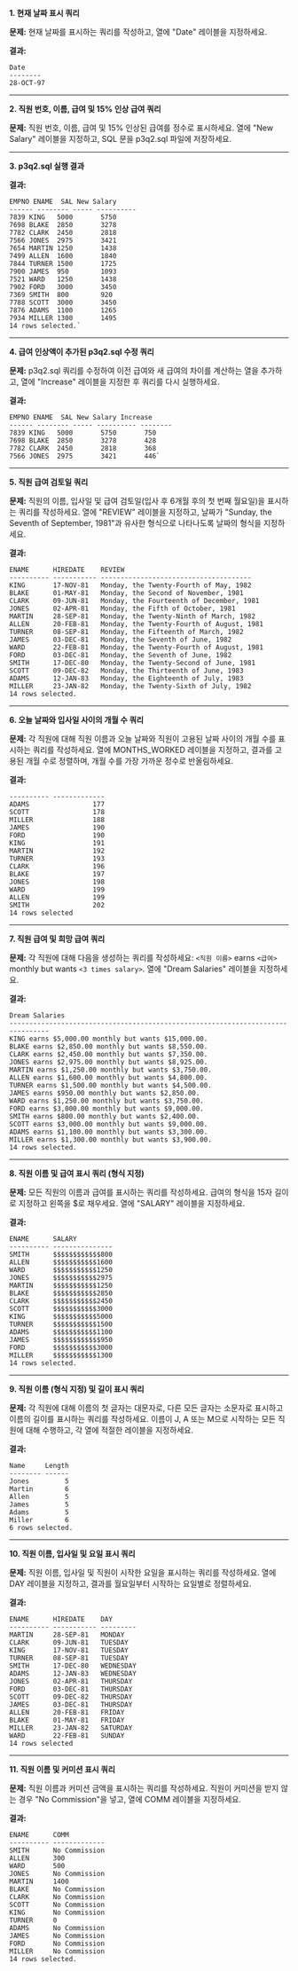 **1. 현재 날짜 표시 쿼리**

**문제:** 현재 날짜를 표시하는 쿼리를 작성하고, 열에 "Date" 레이블을 지정하세요.

**결과:**

```
Date
--------
28-OCT-97
```

---

**2. 직원 번호, 이름, 급여 및 15% 인상 급여 쿼리**

**문제:** 직원 번호, 이름, 급여 및 15% 인상된 급여를 정수로 표시하세요. 열에 "New Salary" 레이블을 지정하고, SQL 문을 p3q2.sql 파일에 저장하세요.

---

**3. p3q2.sql 실행 결과**

**결과:**
```
EMPNO ENAME  SAL New Salary
------ -------- ----- ----------
7839 KING   5000       5750
7698 BLAKE  2850       3278
7782 CLARK  2450       2818
7566 JONES  2975       3421
7654 MARTIN 1250       1438
7499 ALLEN  1600       1840
7844 TURNER 1500       1725
7900 JAMES  950        1093
7521 WARD   1250       1438
7902 FORD   3000       3450
7369 SMITH  800        920
7788 SCOTT  3000       3450
7876 ADAMS  1100       1265
7934 MILLER 1300       1495
14 rows selected.`
```
---

**4. 급여 인상액이 추가된 p3q2.sql 수정 쿼리**

**문제:** p3q2.sql 쿼리를 수정하여 이전 급여와 새 급여의 차이를 계산하는 열을 추가하고, 열에 "Increase" 레이블을 지정한 후 쿼리를 다시 실행하세요.

**결과:**

```
EMPNO ENAME  SAL New Salary Increase
------ -------- ----- ---------- --------
7839 KING   5000       5750       750
7698 BLAKE  2850       3278       428
7782 CLARK  2450       2818       368
7566 JONES  2975       3421       446`
```

---

**5. 직원 급여 검토일 쿼리**

**문제:** 직원의 이름, 입사일 및 급여 검토일(입사 후 6개월 후의 첫 번째 월요일)을 표시하는 쿼리를 작성하세요. 열에 "REVIEW" 레이블을 지정하고, 날짜가 "Sunday, the Seventh of September, 1981"과 유사한 형식으로 나타나도록 날짜의 형식을 지정하세요.

**결과:**

```
ENAME      HIREDATE    REVIEW
---------- ----------- --------------------------------------
KING       17-NOV-81   Monday, the Twenty-Fourth of May, 1982
BLAKE      01-MAY-81   Monday, the Second of November, 1981
CLARK      09-JUN-81   Monday, the Fourteenth of December, 1981
JONES      02-APR-81   Monday, the Fifth of October, 1981
MARTIN     28-SEP-81   Monday, the Twenty-Ninth of March, 1982
ALLEN      20-FEB-81   Monday, the Twenty-Fourth of August, 1981
TURNER     08-SEP-81   Monday, the Fifteenth of March, 1982
JAMES      03-DEC-81   Monday, the Seventh of June, 1982
WARD       22-FEB-81   Monday, the Twenty-Fourth of August, 1981
FORD       03-DEC-81   Monday, the Seventh of June, 1982
SMITH      17-DEC-80   Monday, the Twenty-Second of June, 1981
SCOTT      09-DEC-82   Monday, the Thirteenth of June, 1983
ADAMS      12-JAN-83   Monday, the Eighteenth of July, 1983
MILLER     23-JAN-82   Monday, the Twenty-Sixth of July, 1982
14 rows selected.
```

---

**6. 오늘 날짜와 입사일 사이의 개월 수 쿼리**

**문제:** 각 직원에 대해 직원 이름과 오늘 날짜와 직원이 고용된 날짜 사이의 개월 수를 표시하는 쿼리를 작성하세요. 열에 MONTHS_WORKED 레이블을 지정하고, 결과를 고용된 개월 수로 정렬하며, 개월 수를 가장 가까운 정수로 반올림하세요.

**결과:**

```ENAME      MONTHS_WORKED
---------- -------------
ADAMS                177
SCOTT                178
MILLER               188
JAMES                190
FORD                 190
KING                 191
MARTIN               192
TURNER               193
CLARK                196
BLAKE                197
JONES                198
WARD                 199
ALLEN                199
SMITH                202
14 rows selected
```

---

**7. 직원 급여 및 희망 급여 쿼리**

**문제:** 각 직원에 대해 다음을 생성하는 쿼리를 작성하세요: `<직원 이름>` earns `<급여>` monthly but wants `<3 times salary>`. 열에 "Dream Salaries" 레이블을 지정하세요.

**결과:**

```
Dream Salaries
--------------------------------------------------------------------------------
KING earns $5,000.00 monthly but wants $15,000.00.
BLAKE earns $2,850.00 monthly but wants $8,550.00.
CLARK earns $2,450.00 monthly but wants $7,350.00.
JONES earns $2,975.00 monthly but wants $8,925.00.
MARTIN earns $1,250.00 monthly but wants $3,750.00.
ALLEN earns $1,600.00 monthly but wants $4,800.00.
TURNER earns $1,500.00 monthly but wants $4,500.00.
JAMES earns $950.00 monthly but wants $2,850.00.
WARD earns $1,250.00 monthly but wants $3,750.00.
FORD earns $3,000.00 monthly but wants $9,000.00.
SMITH earns $800.00 monthly but wants $2,400.00.
SCOTT earns $3,000.00 monthly but wants $9,000.00.
ADAMS earns $1,100.00 monthly but wants $3,300.00.
MILLER earns $1,300.00 monthly but wants $3,900.00.
14 rows selected.
```

---

**8. 직원 이름 및 급여 표시 쿼리 (형식 지정)**

**문제:** 모든 직원의 이름과 급여를 표시하는 쿼리를 작성하세요. 급여의 형식을 15자 길이로 지정하고 왼쪽을 $로 채우세요. 열에 "SALARY" 레이블을 지정하세요.

**결과:**

```
ENAME      SALARY
---------- ---------------
SMITH      $$$$$$$$$$$$800
ALLEN      $$$$$$$$$$$1600
WARD       $$$$$$$$$$$1250
JONES      $$$$$$$$$$$2975
MARTIN     $$$$$$$$$$$1250
BLAKE      $$$$$$$$$$$2850
CLARK      $$$$$$$$$$$2450
SCOTT      $$$$$$$$$$$3000
KING       $$$$$$$$$$$5000
TURNER     $$$$$$$$$$$1500
ADAMS      $$$$$$$$$$$1100
JAMES      $$$$$$$$$$$$950
FORD       $$$$$$$$$$$3000
MILLER     $$$$$$$$$$$1300
14 rows selected.
```

---

**9. 직원 이름 (형식 지정) 및 길이 표시 쿼리**

**문제:** 각 직원에 대해 이름의 첫 글자는 대문자로, 다른 모든 글자는 소문자로 표시하고 이름의 길이를 표시하는 쿼리를 작성하세요. 이름이 J, A 또는 M으로 시작하는 모든 직원에 대해 수행하고, 각 열에 적절한 레이블을 지정하세요.

**결과:**

```
Name     Length
-------- ------
Jones         5
Martin        6
Allen         5
James         5
Adams         5
Miller        6
6 rows selected.
```

---

**10. 직원 이름, 입사일 및 요일 표시 쿼리**

**문제:** 직원 이름, 입사일 및 직원이 시작한 요일을 표시하는 쿼리를 작성하세요. 열에 DAY 레이블을 지정하고, 결과를 월요일부터 시작하는 요일별로 정렬하세요.

**결과:**

```
ENAME      HIREDATE    DAY
---------- ----------- ---------
MARTIN     28-SEP-81   MONDAY
CLARK      09-JUN-81   TUESDAY
KING       17-NOV-81   TUESDAY
TURNER     08-SEP-81   TUESDAY
SMITH      17-DEC-80   WEDNESDAY
ADAMS      12-JAN-83   WEDNESDAY
JONES      02-APR-81   THURSDAY
FORD       03-DEC-81   THURSDAY
SCOTT      09-DEC-82   THURSDAY
JAMES      03-DEC-81   THURSDAY
ALLEN      20-FEB-81   FRIDAY
BLAKE      01-MAY-81   FRIDAY
MILLER     23-JAN-82   SATURDAY
WARD       22-FEB-81   SUNDAY
14 rows selected
```

---

**11. 직원 이름 및 커미션 표시 쿼리**

**문제:** 직원 이름과 커미션 금액을 표시하는 쿼리를 작성하세요. 직원이 커미션을 받지 않는 경우 "No Commission"을 넣고, 열에 COMM 레이블을 지정하세요.

**결과:**

```
ENAME      COMM
---------- -------------
SMITH      No Commission
ALLEN      300
WARD       500
JONES      No Commission
MARTIN     1400
BLAKE      No Commission
CLARK      No Commission
SCOTT      No Commission
KING       No Commission
TURNER     0
ADAMS      No Commission
JAMES      No Commission
FORD       No Commission
MILLER     No Commission
14 rows selected.
```
